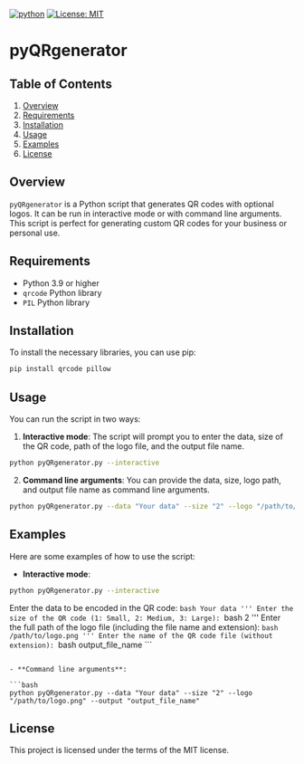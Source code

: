 [![python](https://img.shields.io/badge/Python-3.9-3776AB.svg?style=flat&logo=python&logoColor=white)](https://www.python.org)  [![License: MIT](https://img.shields.io/badge/License-MIT-yellow.svg)](https://opensource.org/licenses/MIT)

# pyQRgenerator

## Table of Contents
1. [Overview](overview)
2. [Requirements](requirements)
3. [Installation](installation)
4. [Usage](usage)
5. [Examples](examples)
6. [License](license)

## Overview <a name="overview"></a>
`pyQRgenerator` is a Python script that generates QR codes with optional logos. It can be run in interactive mode or with command line arguments. This script is perfect for generating custom QR codes for your business or personal use.

## Requirements <a name="requirements"></a>
- Python 3.9 or higher
- `qrcode` Python library
- `PIL` Python library

## Installation <a name="installation"></a>
To install the necessary libraries, you can use pip:

```bash
pip install qrcode pillow
```

## Usage <a name="usage"></a>
You can run the script in two ways:

1. **Interactive mode**: The script will prompt you to enter the data, size of the QR code, path of the logo file, and the output file name.

```bash
python pyQRgenerator.py --interactive
```

2. **Command line arguments**: You can provide the data, size, logo path, and output file name as command line arguments.

```bash
python pyQRgenerator.py --data "Your data" --size "2" --logo "/path/to/logo.png" --output "output_file_name"
```

## Examples <a name="examples"></a>
Here are some examples of how to use the script:

- **Interactive mode**:

```bash
python pyQRgenerator.py --interactive
```
Enter the data to be encoded in the QR code: ```bash Your data '''
Enter the size of the QR code (1: Small, 2: Medium, 3: Large): ```bash 2 '''
Enter the full path of the logo file (including the file name and extension): ```bash /path/to/logo.png '''
Enter the name of the QR code file (without extension): ```bash output_file_name ```
```

- **Command line arguments**:

```bash
python pyQRgenerator.py --data "Your data" --size "2" --logo "/path/to/logo.png" --output "output_file_name"
```

## License <a name="license"></a>
This project is licensed under the terms of the MIT license.
